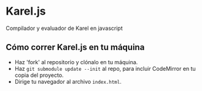 Karel.js
========

Compilador y evaluador de Karel en javascript


## Cómo correr Karel.js en tu máquina

* Haz 'fork' al repositorio y clónalo en tu máquina.
* Haz `git submodule update --init` al repo, para incluir CodeMirror en tu copia del proyecto.
* Dirige tu navegador al archivo `index.html`.
